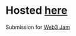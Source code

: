 # Hosted [here](https://green-thunder-1523.on.fleek.co/)
Submission for [Web3 Jam](https://jam.ethglobal.com/)

